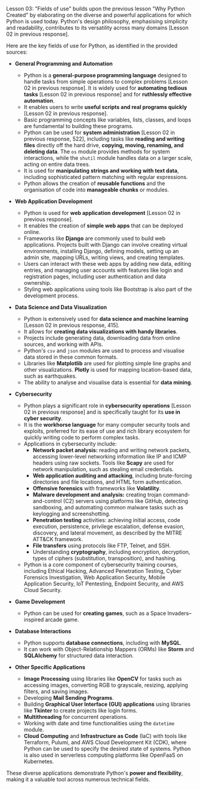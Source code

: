 Lesson 03: "Fields of use" builds upon the previous lesson "Why Python Created" by elaborating on the diverse and powerful applications for which Python is used today. Python's design philosophy, emphasising simplicity and readability, contributes to its versatility across many domains [Lesson 02 in previous response].

Here are the key fields of use for Python, as identified in the provided sources:

*   **General Programming and Automation**
    *   Python is a **general-purpose programming language** designed to handle tasks from simple operations to complex problems [Lesson 02 in previous response]. It is widely used for **automating tedious tasks** [Lesson 02 in previous response] and for **ruthlessly effective automation**.
    *   It enables users to write **useful scripts and real programs quickly** [Lesson 02 in previous response].
    *   Basic programming concepts like variables, lists, classes, and loops are fundamental to building these programs.
    *   Python can be used for **system administration** [Lesson 02 in previous response, 522], including tasks like **reading and writing files** directly off the hard drive, **copying, moving, renaming, and deleting data**. The `os` module provides methods for system interactions, while the `shutil` module handles data on a larger scale, acting on entire data trees.
    *   It is used for **manipulating strings and working with text data**, including sophisticated pattern matching with regular expressions.
    *   Python allows the creation of **reusable functions** and the organisation of code into **manageable chunks** or modules.

*   **Web Application Development**
    *   Python is used for **web application development** [Lesson 02 in previous response].
    *   It enables the creation of **simple web apps** that can be deployed online.
    *   Frameworks like **Django** are commonly used to build web applications. Projects built with Django can involve creating virtual environments, installing Django, defining models, setting up an admin site, mapping URLs, writing views, and creating templates.
    *   Users can interact with these web apps by adding new data, editing entries, and managing user accounts with features like login and registration pages, including user authentication and data ownership.
    *   Styling web applications using tools like Bootstrap is also part of the development process.

*   **Data Science and Data Visualization**
    *   Python is extensively used for **data science and machine learning** [Lesson 02 in previous response, 415].
    *   It allows for **creating data visualizations with handy libraries**.
    *   Projects include generating data, downloading data from online sources, and working with APIs.
    *   Python's `csv` and `json` modules are used to process and visualise data stored in these common formats.
    *   Libraries like **Matplotlib** are used for plotting simple line graphs and other visualizations. **Plotly** is used for mapping location-based data, such as earthquakes.
    *   The ability to analyse and visualise data is essential for **data mining**.

*   **Cybersecurity**
    *   Python plays a significant role in **cybersecurity operations** [Lesson 02 in previous response] and is specifically taught for its **use in cyber security**.
    *   It is the **workhorse language** for many computer security tools and exploits, preferred for its ease of use and rich library ecosystem for quickly writing code to perform complex tasks.
    *   Applications in cybersecurity include:
        *   **Network packet analysis:** reading and writing network packets, accessing lower-level networking information like IP and ICMP headers using raw sockets. Tools like **Scapy** are used for network manipulation, such as stealing email credentials.
        *   **Web application auditing and attacking**, including brute-forcing directories and file locations, and HTML form authentication.
        *   **Offensive forensics** with frameworks like **Volatility**.
        *   **Malware development and analysis:** creating trojan command-and-control (C2) servers using platforms like GitHub, detecting sandboxing, and automating common malware tasks such as keylogging and screenshotting.
        *   **Penetration testing** activities: achieving initial access, code execution, persistence, privilege escalation, defense evasion, discovery, and lateral movement, as described by the MITRE ATT&CK framework.
        *   **File transfers** using protocols like FTP, Telnet, and SSH.
        *   Understanding **cryptography**, including encryption, decryption, types of ciphers (substitution, transposition), and hashing.
    *   Python is a core component of cybersecurity training courses, including Ethical Hacking, Advanced Penetration Testing, Cyber Forensics Investigation, Web Application Security, Mobile Application Security, IoT Pentesting, Endpoint Security, and AWS Cloud Security.

*   **Game Development**
    *   Python can be used for **creating games**, such as a Space Invaders–inspired arcade game.

*   **Database Interactions**
    *   Python supports **database connections**, including with **MySQL**.
    *   It can work with Object-Relationship Mappers (ORMs) like **Storm** and **SQLAlchemy** for structured data interaction.

*   **Other Specific Applications**
    *   **Image Processing** using libraries like **OpenCV** for tasks such as accessing images, converting RGB to grayscale, resizing, applying filters, and saving images.
    *   Developing **Mail Sending Programs**.
    *   Building **Graphical User Interface (GUI) applications** using libraries like **Tkinter** to create projects like login forms.
    *   **Multithreading** for concurrent operations.
    *   Working with date and time functionalities using the `datetime` module.
    *   **Cloud Computing** and **Infrastructure as Code** (IaC) with tools like Terraform, Pulumi, and AWS Cloud Development Kit (CDK), where Python can be used to specify the desired state of systems. Python is also used in serverless computing platforms like OpenFaaS on Kubernetes.

These diverse applications demonstrate Python's **power and flexibility**, making it a valuable tool across numerous technical fields.